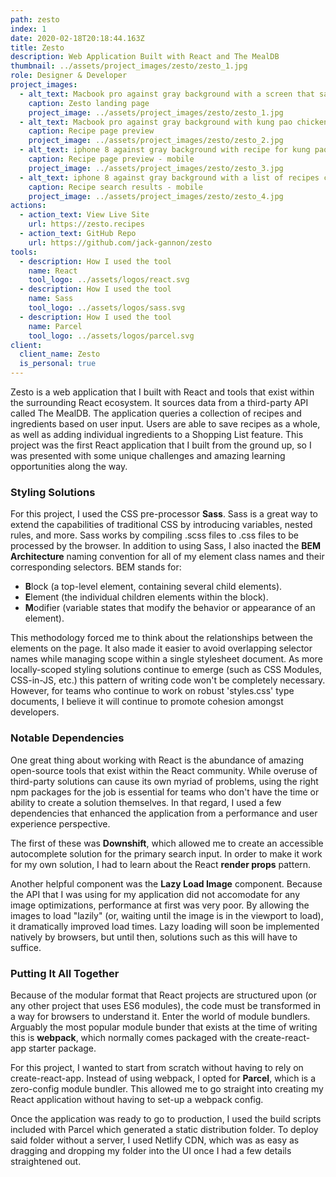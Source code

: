 ```yaml
---
path: zesto
index: 1
date: 2020-02-18T20:18:44.163Z
title: Zesto
description: Web Application Built with React and The MealDB
thumbnail: ../assets/project_images/zesto/zesto_1.jpg
role: Designer & Developer
project_images:
  - alt_text: Macbook pro against gray background with a screen that says find recipes with Zesto
    caption: Zesto landing page
    project_image: ../assets/project_images/zesto/zesto_1.jpg
  - alt_text: Macbook pro against gray background with kung pao chicken recipe on screen
    caption: Recipe page preview
    project_image: ../assets/project_images/zesto/zesto_2.jpg
  - alt_text: iphone 8 against gray background with recipe for kung pao chicken on screen
    caption: Recipe page preview - mobile
    project_image: ../assets/project_images/zesto/zesto_3.jpg
  - alt_text: iphone 8 against gray background with a list of recipes containing chicken on the screen
    caption: Recipe search results - mobile
    project_image: ../assets/project_images/zesto/zesto_4.jpg
actions:
  - action_text: View Live Site
    url: https://zesto.recipes
  - action_text: GitHub Repo
    url: https://github.com/jack-gannon/zesto
tools:
  - description: How I used the tool
    name: React
    tool_logo: ../assets/logos/react.svg
  - description: How I used the tool
    name: Sass
    tool_logo: ../assets/logos/sass.svg
  - description: How I used the tool
    name: Parcel
    tool_logo: ../assets/logos/parcel.svg
client:
  client_name: Zesto
  is_personal: true
---
```


Zesto is a web application that I built with React and tools that exist within the surrounding React ecosystem. It sources data from a third-party API called The MealDB. The application queries a collection of recipes and ingredients based on user input. Users are able to save recipes as a whole, as well as adding individual ingredients to a Shopping List feature. This project was the first React application that I built from the ground up, so I was presented with some unique challenges and amazing learning opportunities along the way.

### Styling Solutions

For this project, I used the CSS pre-processor **Sass**. Sass is a great way to extend the capabilities of traditional CSS by introducing variables, nested rules, and more. Sass works by compiling .scss files to .css files to be processed by the browser. In addition to using Sass, I also inacted the **BEM Architecture** naming convention for all of my element class names and their corresponding selectors. BEM stands for:

- **B**lock (a top-level element, containing several child elements).
- **E**lement (the individual children elements within the block).
- **M**odifier (variable states that modify the behavior or appearance of an element).

This methodology forced me to think about the relationships between the elements on the page. It also made it easier to avoid overlapping selector names while managing scope within a single stylesheet document. As more locally-scoped styling solutions continue to emerge (such as CSS Modules, CSS-in-JS, etc.) this pattern of writing code won't be completely necessary. However, for teams who continue to work on robust 'styles.css' type documents, I believe it will continue to promote cohesion amongst developers.

### Notable Dependencies

One great thing about working with React is the abundance of amazing open-source tools that exist within the React community. While overuse of third-party solutions can cause its own myriad of problems, using the right npm packages for the job is essential for teams who don't have the time or ability to create a solution themselves. In that regard, I used a few dependencies that enhanced the application from a performance and user experience perspective.

The first of these was **Downshift**, which allowed me to create an accessible autocomplete solution for the primary search input. In order to make it work for my own solution, I had to learn about the React **render props** pattern.

Another helpful component was the **Lazy Load Image** component. Because the API that I was using for my application did not accomodate for any image optimizations, performance at first was very poor. By allowing the images to load "lazily" (or, waiting until the image is in the viewport to load), it dramatically improved load times. Lazy loading will soon be implemented natively by browsers, but until then, solutions such as this will have to suffice.

### Putting It All Together

Because of the modular format that React projects are structured upon (or any other project that uses ES6 modules), the code must be transformed in a way for browsers to understand it. Enter the world of module bundlers. Arguably the most popular module bunder that exists at the time of writing this is **webpack**, which normally comes packaged with the create-react-app starter package.

For this project, I wanted to start from scratch without having to rely on create-react-app. Instead of using webpack, I opted for **Parcel**, which is a zero-config module bundler. This allowed me to go straight into creating my React application without having to set-up a webpack config.

Once the application was ready to go to production, I used the build scripts included with Parcel which generated a static distribution folder. To deploy said folder without a server, I used Netlify CDN, which was as easy as dragging and dropping my folder into the UI once I had a few details straightened out.
